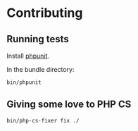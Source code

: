 Contributing
============

Running tests
--------------

Install [phpunit](https://phpunit.de/manual/current/en/installation.html).

In the bundle directory:

```bash
bin/phpunit
```

Giving some love to PHP CS
---------------------------

```bash
bin/php-cs-fixer fix ./
```
